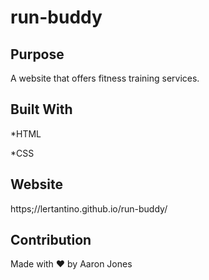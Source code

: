 # run-buddy

## Purpose
A website that offers fitness training services.

## Built With
*HTML

*CSS

## Website
https;//lertantino.github.io/run-buddy/

## Contribution
Made with ❤️ by Aaron Jones
